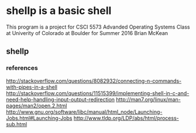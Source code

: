 # shellp is a basic shell


This program is a project for CSCI 5573 Advanded Operating Systems Class at Univerity of Colorado at Boulder for Summer 2016
Brian McKean


## shellp


### references
http://stackoverflow.com/questions/8082932/connecting-n-commands-with-pipes-in-a-shell
http://stackoverflow.com/questions/11515399/implementing-shell-in-c-and-need-help-handling-input-output-redirection
http://man7.org/linux/man-pages/man2/open.2.html
http://www.gnu.org/software/libc/manual/html_node/Launching-Jobs.html#Launching-Jobs
http://www.tldp.org/LDP/abs/html/process-sub.html
